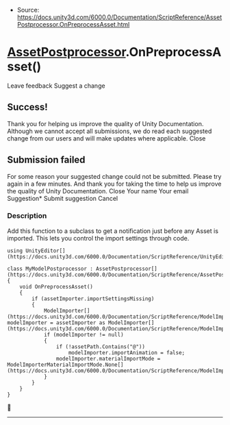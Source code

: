 * Source: https://docs.unity3d.com/6000.0/Documentation/ScriptReference/AssetPostprocessor.OnPreprocessAsset.html

#  [AssetPostprocessor](https://docs.unity3d.com/6000.0/Documentation/ScriptReference/AssetPostprocessor.html).OnPreprocessAsset()
Leave feedback
Suggest a change
## Success!
Thank you for helping us improve the quality of Unity Documentation. Although we cannot accept all submissions, we do read each suggested change from our users and will make updates where applicable.
Close
## Submission failed
For some reason your suggested change could not be submitted. Please <a>try again</a> in a few minutes. And thank you for taking the time to help us improve the quality of Unity Documentation.
Close
Your name Your email Suggestion* Submit suggestion
Cancel
### Description
Add this function to a subclass to get a notification just before any Asset is imported.
This lets you control the import settings through code.
```
using UnityEditor[](https://docs.unity3d.com/6000.0/Documentation/ScriptReference/UnityEditor.html);  
  
class MyModelPostprocessor : AssetPostprocessor[](https://docs.unity3d.com/6000.0/Documentation/ScriptReference/AssetPostprocessor.html)
{
    void OnPreprocessAsset()
    {
        if (assetImporter.importSettingsMissing)
        {
            ModelImporter[](https://docs.unity3d.com/6000.0/Documentation/ScriptReference/ModelImporter.html) modelImporter = assetImporter as ModelImporter[](https://docs.unity3d.com/6000.0/Documentation/ScriptReference/ModelImporter.html);
            if (modelImporter != null)
            {
                if (!assetPath.Contains("@"))
                    modelImporter.importAnimation = false;
                modelImporter.materialImportMode = ModelImporterMaterialImportMode.None[](https://docs.unity3d.com/6000.0/Documentation/ScriptReference/ModelImporterMaterialImportMode.None.html);
            }
        }
    }
}

```

* * *
